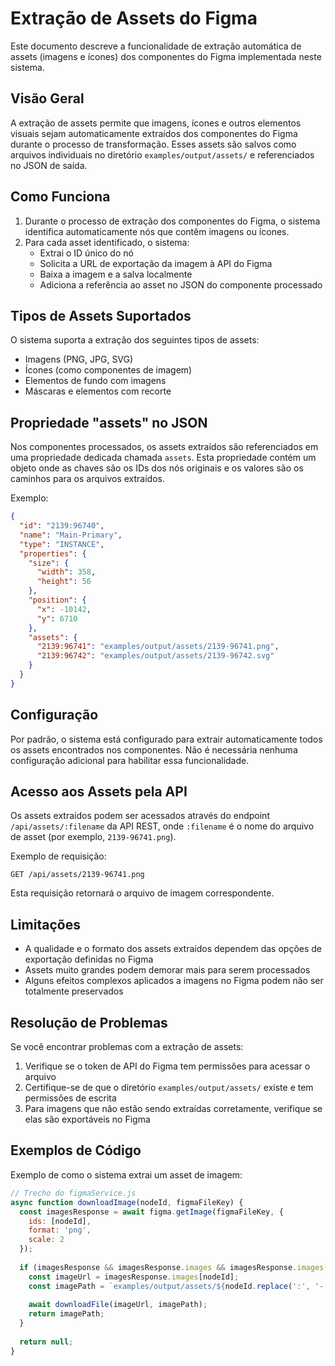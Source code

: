 # Extração de Assets do Figma

Este documento descreve a funcionalidade de extração automática de assets (imagens e ícones) dos componentes do Figma implementada neste sistema.

## Visão Geral

A extração de assets permite que imagens, ícones e outros elementos visuais sejam automaticamente extraídos dos componentes do Figma durante o processo de transformação. Esses assets são salvos como arquivos individuais no diretório `examples/output/assets/` e referenciados no JSON de saída.

## Como Funciona

1. Durante o processo de extração dos componentes do Figma, o sistema identifica automaticamente nós que contêm imagens ou ícones.
2. Para cada asset identificado, o sistema:
   - Extrai o ID único do nó
   - Solicita a URL de exportação da imagem à API do Figma
   - Baixa a imagem e a salva localmente
   - Adiciona a referência ao asset no JSON do componente processado

## Tipos de Assets Suportados

O sistema suporta a extração dos seguintes tipos de assets:

- Imagens (PNG, JPG, SVG)
- Ícones (como componentes de imagem)
- Elementos de fundo com imagens
- Máscaras e elementos com recorte

## Propriedade "assets" no JSON

Nos componentes processados, os assets extraídos são referenciados em uma propriedade dedicada chamada `assets`. Esta propriedade contém um objeto onde as chaves são os IDs dos nós originais e os valores são os caminhos para os arquivos extraídos.

Exemplo:

```json
{
  "id": "2139:96740",
  "name": "Main-Primary",
  "type": "INSTANCE",
  "properties": {
    "size": {
      "width": 358,
      "height": 56
    },
    "position": {
      "x": -10142,
      "y": 6710
    },
    "assets": {
      "2139:96741": "examples/output/assets/2139-96741.png",
      "2139:96742": "examples/output/assets/2139-96742.svg"
    }
  }
}
```

## Configuração

Por padrão, o sistema está configurado para extrair automaticamente todos os assets encontrados nos componentes. Não é necessária nenhuma configuração adicional para habilitar essa funcionalidade.

## Acesso aos Assets pela API

Os assets extraídos podem ser acessados através do endpoint `/api/assets/:filename` da API REST, onde `:filename` é o nome do arquivo de asset (por exemplo, `2139-96741.png`).

Exemplo de requisição:

```
GET /api/assets/2139-96741.png
```

Esta requisição retornará o arquivo de imagem correspondente.

## Limitações

- A qualidade e o formato dos assets extraídos dependem das opções de exportação definidas no Figma
- Assets muito grandes podem demorar mais para serem processados
- Alguns efeitos complexos aplicados a imagens no Figma podem não ser totalmente preservados

## Resolução de Problemas

Se você encontrar problemas com a extração de assets:

1. Verifique se o token de API do Figma tem permissões para acessar o arquivo
2. Certifique-se de que o diretório `examples/output/assets/` existe e tem permissões de escrita
3. Para imagens que não estão sendo extraídas corretamente, verifique se elas são exportáveis no Figma

## Exemplos de Código

Exemplo de como o sistema extrai um asset de imagem:

```javascript
// Trecho do figmaService.js
async function downloadImage(nodeId, figmaFileKey) {
  const imagesResponse = await figma.getImage(figmaFileKey, {
    ids: [nodeId],
    format: 'png',
    scale: 2
  });
  
  if (imagesResponse && imagesResponse.images && imagesResponse.images[nodeId]) {
    const imageUrl = imagesResponse.images[nodeId];
    const imagePath = `examples/output/assets/${nodeId.replace(':', '-')}.png`;
    
    await downloadFile(imageUrl, imagePath);
    return imagePath;
  }
  
  return null;
}
``` 
